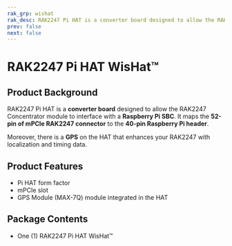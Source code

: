 ```yaml
---
rak_grp: wishat
rak_desc: RAK2247 Pi HAT is a converter board designed to allow the RAK2247 Concentrator module to interface with a Raspberry Pi SBC. It maps the 52-pin of mPCIe RAK2247 connector to the 40-pin Raspberry Pi header.
prev: false
next: false
---
```


# RAK2247 Pi HAT WisHat™

## Product Background

RAK2247 Pi HAT is a **converter board** designed to allow the RAK2247 Concentrator module to interface with a **Raspberry Pi SBC**. It maps the **52-pin of mPCIe RAK2247 connector** to the **40-pin Raspberry Pi header**.

Moreover, there is a **GPS** on the HAT that enhances your RAK2247 with localization and timing data.

<rk-btn
  src="/Product-Categories/WisHat/RAK2247-Pi-HAT/Datasheet/"
  label="Get Started with RAK2247 Pi HAT "
/>

## Product Features

- Pi HAT form factor
- mPCIe slot
- GPS Module (MAX-7Q) module integrated in the HAT

## Package Contents

- One (1) RAK2247 Pi HAT WisHat™
